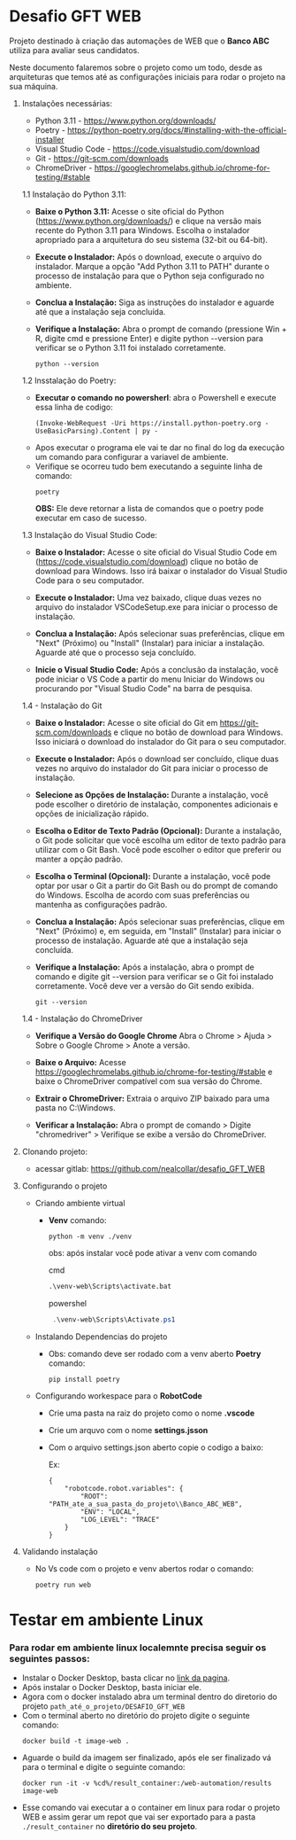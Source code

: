# Desafio GFT WEB

Projeto destinado à criação das automações de WEB que o __Banco ABC__ utiliza para avaliar seus candidatos.

Neste documento falaremos sobre o projeto como um todo, desde as arquiteturas que temos até as configurações iniciais para rodar o projeto na sua máquina.

1. Instalações necessárias:
    * Python 3.11 - https://www.python.org/downloads/
    * Poetry - https://python-poetry.org/docs/#installing-with-the-official-installer
    * Visual Studio Code - https://code.visualstudio.com/download
    * Git - https://git-scm.com/downloads
    * ChromeDriver - https://googlechromelabs.github.io/chrome-for-testing/#stable


    1.1 Instalação do Python 3.11:
    * __Baixe o Python 3.11:__ Acesse o site oficial do Python (https://www.python.org/downloads/) e clique na versão mais recente do Python 3.11 para Windows. Escolha o instalador apropriado para a arquitetura do seu sistema (32-bit ou 64-bit).

    * __Execute o Instalador:__ Após o download, execute o arquivo do instalador. Marque a opção "Add Python 3.11 to PATH" durante o processo de instalação para que o Python seja configurado no ambiente.

    * __Conclua a Instalação:__ Siga as instruções do instalador e aguarde até que a instalação seja concluída.

    * __Verifique a Instalação:__ Abra o prompt de comando (pressione Win + R, digite cmd e pressione Enter) e digite python --version para verificar se o Python 3.11 foi instalado corretamente.

        ```
        python --version
        ```


    1.2  Insstalação do Poetry:
    *  __Executar o comando no powersherl__: abra o Powershell e execute essa linha de codigo:
        ```
        (Invoke-WebRequest -Uri https://install.python-poetry.org -UseBasicParsing).Content | py -
        ```
    * Apos executar o programa ele vai te dar no final do log da execução um comando para configurar a variavel de ambiente.
    * Verifique se ocorreu tudo bem executando a seguinte linha de comando:
        ```
        poetry
        ```
        **OBS:** Ele deve retornar a lista de comandos que o poetry pode executar em caso de sucesso.


    1.3 Instalação do Visual Studio Code:
    * __Baixe o Instalador:__ Acesse o site oficial do Visual Studio Code em (https://code.visualstudio.com/download) clique no botão de download para Windows. Isso irá baixar o instalador do Visual Studio Code para o seu computador.

    * __Execute o Instalador:__ Uma vez baixado, clique duas vezes no arquivo do instalador VSCodeSetup.exe para iniciar o processo de instalação.

    * __Conclua a Instalação:__ Após selecionar suas preferências, clique em "Next" (Próximo) ou "Install" (Instalar) para iniciar a instalação. Aguarde até que o processo seja concluído.

    * __Inicie o Visual Studio Code:__ Após a conclusão da instalação, você pode iniciar o VS Code a partir do menu Iniciar do Windows ou procurando por "Visual Studio Code" na barra de pesquisa.


    1.4 - Instalação do Git
    * __Baixe o Instalador:__ Acesse o site oficial do Git em https://git-scm.com/downloads e clique no botão de download para Windows. Isso iniciará o download do instalador do Git para o seu computador.

    * __Execute o Instalador:__ Após o download ser concluído, clique duas vezes no arquivo do instalador do Git para iniciar o processo de instalação.

    * __Selecione as Opções de Instalação:__ Durante a instalação, você pode escolher o diretório de instalação, componentes adicionais e opções de inicialização rápido.

    * __Escolha o Editor de Texto Padrão (Opcional):__ Durante a instalação, o Git pode solicitar que você escolha um editor de texto padrão para utilizar com o Git Bash. Você pode escolher o editor que preferir ou manter a opção padrão.

    * __Escolha o Terminal (Opcional):__ Durante a instalação, você pode optar por usar o Git a partir do Git Bash ou do prompt de comando do Windows. Escolha de acordo com suas preferências ou mantenha as configurações padrão.

    * __Conclua a Instalação:__ Após selecionar suas preferências, clique em "Next" (Próximo) e, em seguida, em "Install" (Instalar) para iniciar o processo de instalação. Aguarde até que a instalação seja concluída.

    * __Verifique a Instalação:__ Após a instalação, abra o prompt de comando e digite git --version para verificar se o Git foi instalado corretamente. Você deve ver a versão do Git sendo exibida.

        ```
        git --version 
        ```


    1.4 - Instalação do ChromeDriver
    * __Verifique a Versão do Google Chrome__ Abra o Chrome > Ajuda > Sobre o Google Chrome > Anote a versão.

    * __Baixe o Arquivo:__ Acesse https://googlechromelabs.github.io/chrome-for-testing/#stable e baixe o ChromeDriver compatível com sua versão do Chrome.

    * __Extrair o ChromeDriver:__ Extraia o arquivo ZIP baixado para uma pasta no C:\Windows.

    * __Verificar a Instalação:__ Abra o prompt de comando > Digite "chromedriver" > Verifique se exibe a versão do ChromeDriver.


2. Clonando projeto:

    * acessar gitlab: https://github.com/nealcollar/desafio_GFT_WEB


3. Configurando o projeto
    * Criando ambiente virtual
        * __Venv__ comando:
            ```
            python -m venv ./venv
            ```

          obs: após instalar você pode ativar a venv com comando

          cmd
          ~~~cmd
          .\venv-web\Scripts\activate.bat
          ~~~

          powershel
          ~~~powershell
           .\venv-web\Scripts\Activate.ps1 
           ~~~

    * Instalando Dependencias do projeto
        * Obs: comando deve ser rodado com a venv aberto
          __Poetry__ comando: 
            ``` 
            pip install poetry 
            ```

    * Configurando workespace para o __RobotCode__
    
      * Crie uma pasta na raiz do projeto como o nome  **.vscode**
      * Crie um arquvo com o nome **settings.jsson**
      * Com o arquivo settings.json aberto copie  o  codigo a baixo:

        Ex: 
        ```
        {
            "robotcode.robot.variables": {
                "ROOT": "PATH_ate_a_sua_pasta_do_projeto\\Banco_ABC_WEB",
                "ENV": "LOCAL",
                "LOG_LEVEL": "TRACE"
            }
        }
        ```

4. Validando instalação
    * No Vs code com o projeto e venv abertos rodar o comando: 
        ```
        poetry run web
        ```

# Testar em ambiente Linux

### Para rodar em ambiente linux localemnte precisa seguir os seguintes passos:
   * Instalar o Docker Desktop, basta clicar no [link da pagina](https://www.docker.com/products/docker-desktop/).
   * Após instalar o Docker Desktop, basta iniciar ele.
   * Agora com o docker instalado abra um terminal dentro do diretorio do projeto `path_até_o_projeto/DESAFIO_GFT_WEB`
   * Com o terminal aberto no diretório do projeto digite o seguinte comando:
        ```
        docker build -t image-web .
        ```
   * Aguarde o build da imagem ser finalizado, após ele ser finalizado vá para o terminal e digite o seguinte comando:
        ````
        docker run -it -v %cd%/result_container:/web-automation/results image-web
        ````
   * Esse comando vai executar a o container em linux para rodar o projeto WEB e assim gerar um repot que vai ser exportado para a pasta
    `./result_container` no **diretório do seu projeto**.